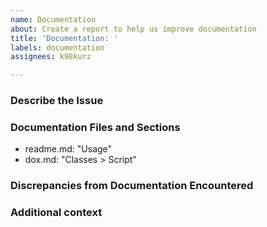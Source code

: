 ```yaml
---
name: Documentation
about: Create a report to help us improve documentation
title: 'Documentation: '
labels: documentation
assignees: k98kurz

---
```


### Describe the Issue

<!-- A clear and concise description of the documentation issue. -->

### Documentation Files and Sections

- readme.md: "Usage"
- dox.md: "Classes > Script"

### Discrepancies from Documentation Encountered

<!-- A clear and concise description of what discrepancies you found. -->

### Additional context

<!-- Add any other context about the problem here. -->
